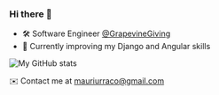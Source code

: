 ### Hi there 👋

- :hammer_and_wrench: Software Engineer [@GrapevineGiving](https://www.grapevine.org/)
- :seedling: Currently improving my Django and Angular skills

![My GitHub stats](https://github-readme-stats.vercel.app/api?username=murraco&count_private=true&include_all_commits=true&show_icons=true&hide=contribs,,issues)

:envelope: Contact me at mauriurraco@gmail.com

<!--
**murraco/murraco** is a ✨ _special_ ✨ repository because its `README.md` (this file) appears on your GitHub profile.

Here are some ideas to get you started:

- 🔭 I’m currently working on ...
- 🌱 I’m currently learning ...
- 👯 I’m looking to collaborate on ...
- 🤔 I’m looking for help with ...
- 💬 Ask me about ...
- 📫 How to reach me: ...
- 😄 Pronouns: ...
- ⚡ Fun fact: ...
-->
